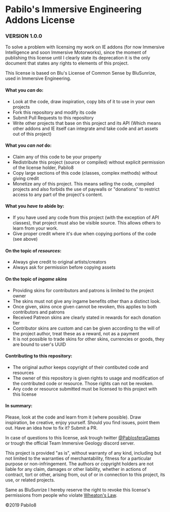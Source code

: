 Pabilo's Immersive Engineering Addons License 
====================================
### VERSION 1.0.0

To solve a problem with licensing my work on IE addons (for now Immersive Intelligence and soon Immersive Motorworks), since the moment of publishing this license until I clearly state its deprecation it is the only document that states any rights to elements of this project.

This license is based on Blu's License of Common Sense by BluSunrize, used in Immersive Engineering.

#### What you *can* do:
- Look at the code, draw inspiration, copy bits of it to use in your own projects
- Fork this repository and modify its code
- Submit Pull Requests to this repository
- Write other projects that base on this project and its API (Which means other addons and IE itself can integrate amd take code and art assets out of this project)

#### What you *can not* do:
- Claim any of this code to be your property
- Redistribute this project (source or compiled) without explicit permission of the license holder, Pabilo8
- Copy large sections of this code (classes, complex methods) without giving credit
- Monetize any of this project. This means selling the code, compiled projects and also forbids the use of paywalls or "donations" to restrict access to any part of the project's content.

#### What you *have to* abide by:
- If you have used any code from this project (with the exception of API classes), that project must also be visible source. This allows others to learn from your work.
- Give proper credit where it's due when copying portions of the code (see above)

#### On the topic of *resources*:
- Always give credit to original artists/creators
- Always ask for permission before copying assets

#### On the topic of *ingame skins*
- Providing skins for contributors and patrons is limited to the project owner
- The skins must not give any ingame benefits other than a distinct look.
- Once given, skins once given cannot be revoken, this applies to both contributors and patrons
- Received Patreon skins are clearly stated in rewards for each donation tier
- Contributor skins are custom and can be given according to the will of the project author, treat these as a reward, not as a payment
- It is not possible to trade skins for other skins, currencies or goods, they are bound to user's UUID

#### Contributing to this repository:
- The original author keeps copyright of their contibuted code and resources
- The owner of this repository is given rights to usage and modification of the contributed code or resource. Those rights can not be revoken.
- Any code or resource submitted must be licensed to this project with this license

#### In summary:
Please, look at the code and learn from it (where possible). Draw inspiration, be creative, enjoy yourself. Should you find issues, point them out. Have an idea how to fix it? Submit a PR.

In case of questions to this license, ask trough twitter [@PablosferaGames](https://twitter.com/PablosferaGames) or trough the official Team Immersive Geology discord server.

This project is provided "as is", without warranty of any kind, including but not limited to the warranties of merchantability, fitness for a particular purpose or non-infringement.
The authors or copyright holders are not liable for any claim, damages or other liability, whether in actions of contract, tort or other, arising from, out of or in connection to this project, its use, or related projects.

Same as BluSunrize I hereby reserve the right to revoke this license's permissions from people who violate [Wheaton's Law](http://www.wheatonslaw.com).

©2019 Pabilo8